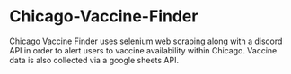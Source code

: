 # Chicago-Vaccine-Finder
Chicago Vaccine Finder uses selenium web scraping along with a discord API in order to alert users to vaccine availability within Chicago. Vaccine data is also collected via a google sheets API.
